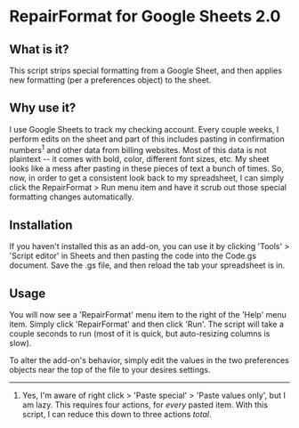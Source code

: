 # RepairFormat for Google Sheets 2.0

## What is it?

This script strips special formatting from a Google Sheet, and then applies new formatting (per a preferences object) to the sheet.

## Why use it?

I use Google Sheets to track my checking account. Every couple weeks, I perform edits on the sheet and part of this includes pasting in confirmation numbers<sup>1</sup> and other data from billing websites. Most of this data is not plaintext -- it comes with bold, color, different font sizes, etc. My sheet looks like a mess after pasting in these pieces of text a bunch of times. So, now, in order to get a consistent look back to my spreadsheet, I can simply click the RepairFormat > Run menu item and have it scrub out those special formatting changes automatically.

## Installation

If you haven't installed this as an add-on, you can use it by clicking 'Tools' > 'Script editor' in Sheets and then pasting the code into the Code.gs document. Save the .gs file, and then reload the tab your spreadsheet is in.

## Usage

You will now see a 'RepairFormat' menu item to the right of the 'Help' menu item. Simply click 'RepairFormat' and then click 'Run'. The script will take a couple seconds to run (most of it is quick, but auto-resizing columns is slow).

To alter the add-on's behavior, simply edit the values in the two preferences objects near the top of the file to your desires settings.

---

1. Yes, I'm aware of right click > 'Paste special' > 'Paste values only', but I am lazy. This requires four actions, for *every* pasted item. With this script, I can reduce this down to three actions *total*.